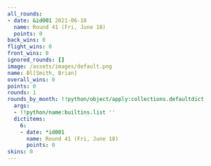 ```yaml
---
all_rounds:
- date: &id001 2021-06-18
  name: Round 41 (Fri, June 18)
  points: 0
back_wins: 0
flight_wins: 0
front_wins: 0
ignored_rounds: []
image: /assets/images/default.png
name: Bl[Smith, Brian]
overall_wins: 0
points: 0
rounds: 1
rounds_by_month: !!python/object/apply:collections.defaultdict
  args:
  - !!python/name:builtins.list ''
  dictitems:
    6:
    - date: *id001
      name: Round 41 (Fri, June 18)
      points: 0
skins: 0
---
```

